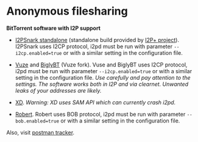 Anonymous filesharing
=====================

**BitTorrent software with I2P support**

- [I2PSnark standalone](https://gitlab.com/i2pplus/I2P.Plus/-/jobs/artifacts/master/raw/i2psnark-standalone.zip?job=Java8) (standalone build provided by [I2P+ project](https://i2pplus.github.io/)). I2PSnark uses I2CP protocol, i2pd must be run with parameter `--i2cp.enabled=true` or with a similar setting in the configuration file.

- [Vuze](https://en.wikipedia.org/wiki/Vuze) and [BiglyBT](https://www.biglybt.com) (Vuze fork). Vuse and BiglyBT uses I2CP protocol, i2pd must be run with parameter `--i2cp.enabled=true` or with a similar setting in the configuration file. *Use carefully and pay attention to the settings. The software works both in I2P and via clearnet. Unwanted leaks of your addresses are likely.*

- [XD](https://github.com/majestrate/XD). *Warning: XD uses SAM API which can currently crash i2pd.*

- [Robert](http://en.wikipedia.org/wiki/Robert_%28P2P_Software%29). Robert uses BOB protocol, i2pd must be run with parameter `--bob.enabled=true` or with a similar setting in the configuration file.

Also, visit [postman tracker](http://tracker2.postman.i2p).
